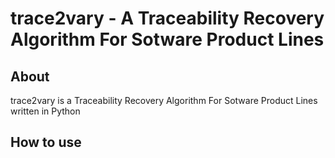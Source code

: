 # trace2vary - A Traceability Recovery Algorithm For Sotware Product Lines

## About
trace2vary is a Traceability Recovery Algorithm For Sotware Product Lines written in Python

## How to use
